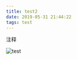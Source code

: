 ```yaml
---
title: test2
date: 2019-05-31 21:44:22
tags: test
---
```

注释
<!--more-->

![test](test2/desktop.jpg)
